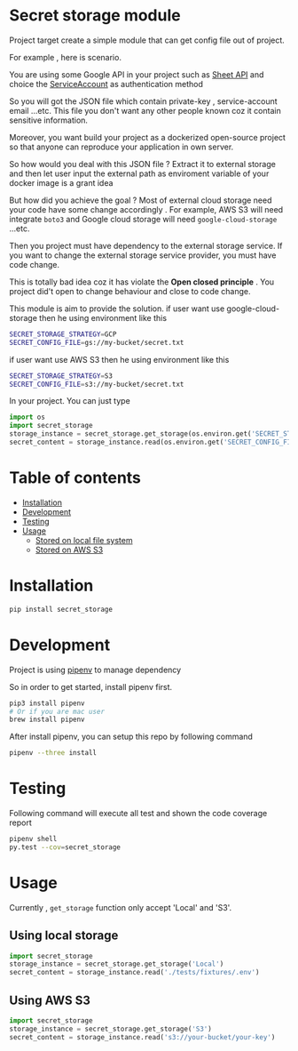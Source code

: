 Secret storage module
=================

Project target create a simple module that can get config file out of project.

For example , here is scenario. 

You are using some Google API in your project such as [Sheet API](#https://developers.google.com/sheets/api/)
and choice the [ServiceAccount](#https://developers.google.com/identity/protocols/OAuth2ServiceAccount) as authentication method

So you will got the JSON file which contain private-key , service-account email ...etc.
This file you don't want any other people known coz it contain sensitive information.

Moreover, you want build your project as a dockerized open-source project 
so that anyone can reproduce your application in own server.

So how would you deal with this JSON file ? Extract it to external storage 
and then let user input the external path as enviroment variable of your docker image 
is a grant idea

But how did you achieve the goal ? Most of external cloud storage need your code have some change accordingly .
For example, AWS S3 will need integrate `boto3` and Google cloud storage will need `google-cloud-storage` ...etc.

Then you project must have dependency to the external storage service. 
If you want to change the external storage service provider, you must have code change.

This is totally bad idea coz it has violate the **Open closed principle** .
You project did't open to change behaviour and close to code change.

This module is aim to provide the solution.
if user want use google-cloud-storage then he using environment like this
```bash
SECRET_STORAGE_STRATEGY=GCP
SECRET_CONFIG_FILE=gs://my-bucket/secret.txt
```

if user want use AWS S3 then he using environment like this
```bash
SECRET_STORAGE_STRATEGY=S3
SECRET_CONFIG_FILE=s3://my-bucket/secret.txt
```

In your project. You can just type
```python
import os
import secret_storage
storage_instance = secret_storage.get_storage(os.environ.get('SECRET_STORAGE_STRATEGY'))
secret_content = storage_instance.read(os.environ.get('SECRET_CONFIG_FILE'))
```   

Table of contents
=================
  * [Installation](#installation)
  * [Development](#development)
  * [Testing](#testing)
  * [Usage](#usage)
    * [Stored on local file system](#stored-on-local-file-system)
    * [Stored on AWS S3](#stored-on-aws-s3)

Installation
============
```bash
pip install secret_storage 
```

Development
============
Project is using [pipenv](https://github.com/kennethreitz/pipenv) to manage dependency

So in order to get started, install pipenv first.
```bash
pip3 install pipenv
# Or if you are mac user
brew install pipenv
``` 

After install pipenv, you can setup this repo by following command
```bash
pipenv --three install
```

Testing
=======
Following command will execute all test and shown the code coverage report
```bash
pipenv shell
py.test --cov=secret_storage
```

Usage
=====
Currently , `get_storage` function only accept 'Local' and 'S3'.  

Using local storage
-------------------------------------
```python
import secret_storage
storage_instance = secret_storage.get_storage('Local')
secret_content = storage_instance.read('./tests/fixtures/.env')
```

Using AWS S3
--------------------------
```python
import secret_storage
storage_instance = secret_storage.get_storage('S3')
secret_content = storage_instance.read('s3://your-bucket/your-key')
```
